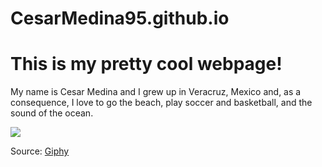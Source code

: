 # CesarMedina95.github.io

# This is my pretty cool webpage!

My name is Cesar Medina and I grew up in Veracruz, Mexico and, as a consequence, I love to go the beach, play soccer and basketball, and the sound of the ocean.

![](https://media.giphy.com/media/wVmVnHNvdHBPSWMB9r/giphy.gif)

Source: [Giphy](https://giphy.com/gifs/idea-concept-what-a-wVmVnHNvdHBPSWMB9r)
